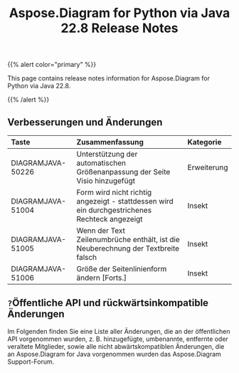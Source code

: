 ﻿---
title: Aspose.Diagram for Python via Java 22.8 Release Notes
type: docs
weight: 20
url: /de/java/aspose-diagram-for-python-via-java-22-8-release-notes/
---
{{% alert color="primary" %}}

This page contains release notes information for Aspose.Diagram for Python via Java 22.8.

{{% /alert %}}
## **Verbesserungen und Änderungen**  ##

|**Taste**|**Zusammenfassung**|**Kategorie**|
|:- |:- |:- |
|DIAGRAMJAVA-50226|Unterstützung der automatischen Größenanpassung der Seite Visio hinzugefügt|Erweiterung|
|DIAGRAMJAVA-51004|Form wird nicht richtig angezeigt - stattdessen wird ein durchgestrichenes Rechteck angezeigt|Insekt|
|DIAGRAMJAVA-51005|Wenn der Text Zeilenumbrüche enthält, ist die Neuberechnung der Textbreite falsch|Insekt|
|DIAGRAMJAVA-51006|Größe der Seitenlinienform ändern [Forts.]|Insekt|

## `?`**Öffentliche API und rückwärtsinkompatible Änderungen**
Im Folgenden finden Sie eine Liste aller Änderungen, die an der öffentlichen API vorgenommen wurden, z. B. hinzugefügte, umbenannte, entfernte oder veraltete Mitglieder, sowie alle nicht abwärtskompatiblen Änderungen, die an Aspose.Diagram for Java vorgenommen wurden das Aspose.Diagram Support-Forum.

